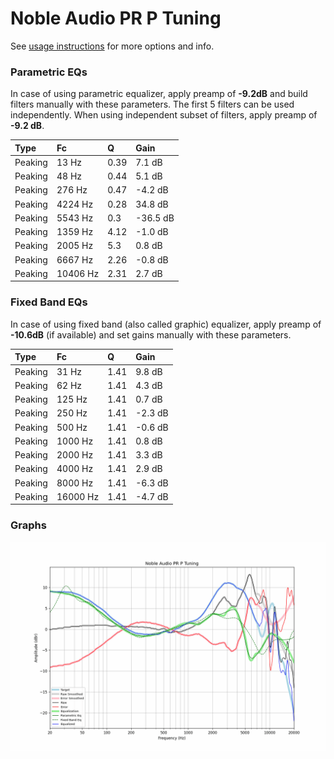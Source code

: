 # Noble Audio PR P Tuning
See [usage instructions](https://github.com/jaakkopasanen/AutoEq#usage) for more options and info.

### Parametric EQs
In case of using parametric equalizer, apply preamp of **-9.2dB** and build filters manually
with these parameters. The first 5 filters can be used independently.
When using independent subset of filters, apply preamp of **-9.2 dB**.

| Type    | Fc       |    Q | Gain     |
|:--------|:---------|:-----|:---------|
| Peaking | 13 Hz    | 0.39 | 7.1 dB   |
| Peaking | 48 Hz    | 0.44 | 5.1 dB   |
| Peaking | 276 Hz   | 0.47 | -4.2 dB  |
| Peaking | 4224 Hz  | 0.28 | 34.8 dB  |
| Peaking | 5543 Hz  | 0.3  | -36.5 dB |
| Peaking | 1359 Hz  | 4.12 | -1.0 dB  |
| Peaking | 2005 Hz  | 5.3  | 0.8 dB   |
| Peaking | 6667 Hz  | 2.26 | -0.8 dB  |
| Peaking | 10406 Hz | 2.31 | 2.7 dB   |

### Fixed Band EQs
In case of using fixed band (also called graphic) equalizer, apply preamp of **-10.6dB**
(if available) and set gains manually with these parameters.

| Type    | Fc       |    Q | Gain    |
|:--------|:---------|:-----|:--------|
| Peaking | 31 Hz    | 1.41 | 9.8 dB  |
| Peaking | 62 Hz    | 1.41 | 4.3 dB  |
| Peaking | 125 Hz   | 1.41 | 0.7 dB  |
| Peaking | 250 Hz   | 1.41 | -2.3 dB |
| Peaking | 500 Hz   | 1.41 | -0.6 dB |
| Peaking | 1000 Hz  | 1.41 | 0.8 dB  |
| Peaking | 2000 Hz  | 1.41 | 3.3 dB  |
| Peaking | 4000 Hz  | 1.41 | 2.9 dB  |
| Peaking | 8000 Hz  | 1.41 | -6.3 dB |
| Peaking | 16000 Hz | 1.41 | -4.7 dB |

### Graphs
![](./Noble%20Audio%20PR%20P%20Tuning.png)